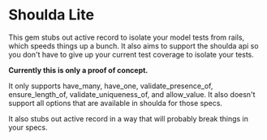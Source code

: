 # Shoulda Lite

This gem stubs out active record to isolate your model tests from rails, which speeds things up a bunch. It also aims to support the shoulda api so you don't have to give up your current test coverage to isolate your tests.

**Currently this is only a proof of concept.** 

It only supports have_many, have_one, validate_presence_of, ensure_length_of, validate_uniqueness_of, and allow_value. It also doesn't support all options that are available in shoulda for those specs.

It also stubs out active record in a way that will probably break things in your specs.
